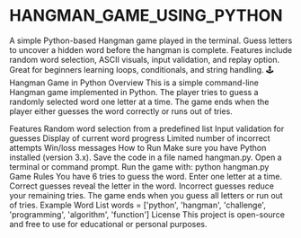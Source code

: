 # HANGMAN_GAME_USING_PYTHON
A simple Python-based Hangman game played in the terminal. Guess letters to uncover a hidden word before the hangman is complete. Features include random word selection, ASCII visuals, input validation, and replay option. Great for beginners learning loops, conditionals, and string handling.
🕹️ Hangman Game in Python
Overview
This is a simple command-line Hangman game implemented in Python. The player tries to guess a randomly selected word one letter at a time. The game ends when the player either guesses the word correctly or runs out of tries.

Features
Random word selection from a predefined list
Input validation for guesses
Display of current word progress
Limited number of incorrect attempts
Win/loss messages
How to Run
Make sure you have Python installed (version 3.x).
Save the code in a file named hangman.py.
Open a terminal or command prompt.
Run the game with:
python hangman.py
Game Rules
You have 6 tries to guess the word.
Enter one letter at a time.
Correct guesses reveal the letter in the word.
Incorrect guesses reduce your remaining tries.
The game ends when you guess all letters or run out of tries.
Example Word List
words = ['python', 'hangman', 'challenge', 'programming', 'algorithm', 'function']
License
This project is open-source and free to use for educational or personal purposes.

